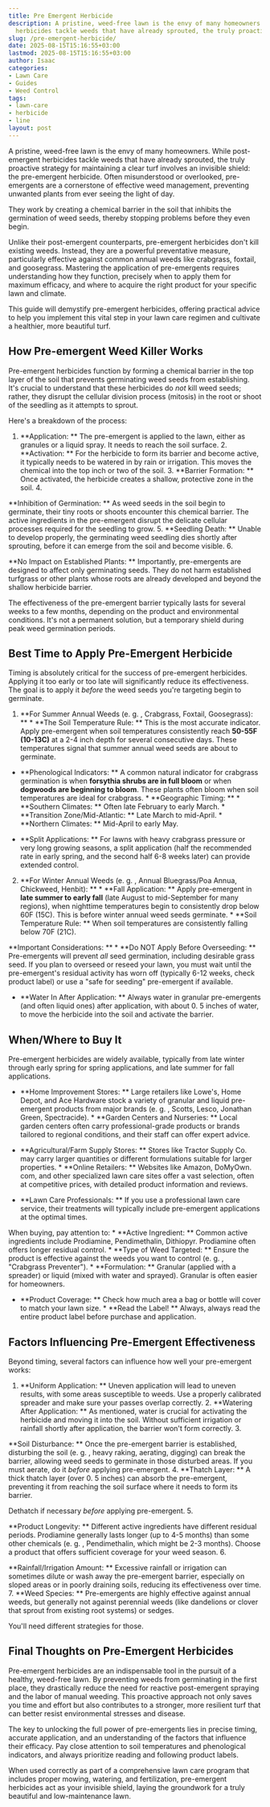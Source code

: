 ```yaml
---
title: Pre Emergent Herbicide
description: A pristine, weed-free lawn is the envy of many homeowners. While post-emergent
  herbicides tackle weeds that have already sprouted, the truly proactive...
slug: /pre-emergent-herbicide/
date: 2025-08-15T15:16:55+03:00
lastmod: 2025-08-15T15:16:55+03:00
author: Isaac
categories:
- Lawn Care
- Guides
- Weed Control
tags:
- lawn-care
- herbicide
- line
layout: post
---
```

A pristine, weed-free lawn is the envy of many homeowners. While post-emergent herbicides tackle weeds that have already sprouted, the truly proactive strategy for maintaining a clear turf involves an invisible shield: the pre-emergent herbicide. Often misunderstood or overlooked, pre-emergents are a cornerstone of effective weed management, preventing unwanted plants from ever seeing the light of day.

They work by creating a chemical barrier in the soil that inhibits the germination of weed seeds, thereby stopping problems before they even begin.

Unlike their post-emergent counterparts, pre-emergent herbicides don't kill existing weeds. Instead, they are a powerful preventative measure, particularly effective against common annual weeds like crabgrass, foxtail, and goosegrass. Mastering the application of pre-emergents requires understanding how they function, precisely when to apply them for maximum efficacy, and where to acquire the right product for your specific lawn and climate.

This guide will demystify pre-emergent herbicides, offering practical advice to help you implement this vital step in your lawn care regimen and cultivate a healthier, more beautiful turf.

##  How Pre-emergent Weed Killer Works

Pre-emergent herbicides function by forming a chemical barrier in the top layer of the soil that prevents germinating weed seeds from establishing. It's crucial to understand that these herbicides do *not* kill weed seeds; rather, they disrupt the cellular division process (mitosis) in the root or shoot of the seedling as it attempts to sprout.

Here's a breakdown of the process:

1. **Application: ** The pre-emergent is applied to the lawn, either as granules or a liquid spray. It needs to reach the soil surface. 2. **Activation: ** For the herbicide to form its barrier and become active, it typically needs to be watered in by rain or irrigation. This moves the chemical into the top inch or two of the soil. 3. **Barrier Formation: ** Once activated, the herbicide creates a shallow, protective zone in the soil. 4.

**Inhibition of Germination: ** As weed seeds in the soil begin to germinate, their tiny roots or shoots encounter this chemical barrier. The active ingredients in the pre-emergent disrupt the delicate cellular processes required for the seedling to grow. 5. **Seedling Death: ** Unable to develop properly, the germinating weed seedling dies shortly after sprouting, before it can emerge from the soil and become visible. 6.

**No Impact on Established Plants: ** Importantly, pre-emergents are designed to affect only germinating seeds. They do not harm established turfgrass or other plants whose roots are already developed and beyond the shallow herbicide barrier.

The effectiveness of the pre-emergent barrier typically lasts for several weeks to a few months, depending on the product and environmental conditions. It's not a permanent solution, but a temporary shield during peak weed germination periods.

##  Best Time to Apply Pre-Emergent Herbicide

Timing is absolutely critical for the success of pre-emergent herbicides. Applying it too early or too late will significantly reduce its effectiveness. The goal is to apply it *before* the weed seeds you're targeting begin to germinate.

1. **For Summer Annual Weeds (e. g. , Crabgrass, Foxtail, Goosegrass): ** * **The Soil Temperature Rule: ** This is the most accurate indicator. Apply pre-emergent when soil temperatures consistently reach **50-55F (10-13C)** at a 2-4 inch depth for several consecutive days. These temperatures signal that summer annual weed seeds are about to germinate.

* **Phenological Indicators: ** A common natural indicator for crabgrass germination is when **forsythia shrubs are in full bloom** or when **dogwoods are beginning to bloom**. These plants often bloom when soil temperatures are ideal for crabgrass. * **Geographic Timing: ** * **Southern Climates: ** Often late February to early March. * **Transition Zone/Mid-Atlantic: ** Late March to mid-April. * **Northern Climates: ** Mid-April to early May.

* **Split Applications: ** For lawns with heavy crabgrass pressure or very long growing seasons, a split application (half the recommended rate in early spring, and the second half 6-8 weeks later) can provide extended control.

2. **For Winter Annual Weeds (e. g. , Annual Bluegrass/Poa Annua, Chickweed, Henbit): ** * **Fall Application: ** Apply pre-emergent in **late summer to early fall** (late August to mid-September for many regions), when nighttime temperatures begin to consistently drop below 60F (15C). This is before winter annual weed seeds germinate. * **Soil Temperature Rule: ** When soil temperatures are consistently falling below 70F (21C).

**Important Considerations: ** * **Do NOT Apply Before Overseeding: ** Pre-emergents will prevent *all* seed germination, including desirable grass seed. If you plan to overseed or reseed your lawn, you must wait until the pre-emergent's residual activity has worn off (typically 6-12 weeks, check product label) or use a "safe for seeding" pre-emergent if available.

* **Water In After Application: ** Always water in granular pre-emergents (and often liquid ones) after application, with about 0. 5 inches of water, to move the herbicide into the soil and activate the barrier.

##  When/Where to Buy It

Pre-emergent herbicides are widely available, typically from late winter through early spring for spring applications, and late summer for fall applications.

* **Home Improvement Stores: ** Large retailers like Lowe's, Home Depot, and Ace Hardware stock a variety of granular and liquid pre-emergent products from major brands (e. g. , Scotts, Lesco, Jonathan Green, Spectracide). * **Garden Centers and Nurseries: ** Local garden centers often carry professional-grade products or brands tailored to regional conditions, and their staff can offer expert advice.

* **Agricultural/Farm Supply Stores: ** Stores like Tractor Supply Co. may carry larger quantities or different formulations suitable for larger properties. * **Online Retailers: ** Websites like Amazon, DoMyOwn. com, and other specialized lawn care sites offer a vast selection, often at competitive prices, with detailed product information and reviews.

* **Lawn Care Professionals: ** If you use a professional lawn care service, their treatments will typically include pre-emergent applications at the optimal times.

When buying, pay attention to: * **Active Ingredient: ** Common active ingredients include Prodiamine, Pendimethalin, Dithiopyr. Prodiamine often offers longer residual control. * **Type of Weed Targeted: ** Ensure the product is effective against the weeds you want to control (e. g. , "Crabgrass Preventer"). * **Formulation: ** Granular (applied with a spreader) or liquid (mixed with water and sprayed). Granular is often easier for homeowners.

* **Product Coverage: ** Check how much area a bag or bottle will cover to match your lawn size. * **Read the Label! ** Always, always read the entire product label before purchase and application.

##  Factors Influencing Pre-Emergent Effectiveness

Beyond timing, several factors can influence how well your pre-emergent works:

1. **Uniform Application: ** Uneven application will lead to uneven results, with some areas susceptible to weeds. Use a properly calibrated spreader and make sure your passes overlap correctly. 2. **Watering After Application: ** As mentioned, water is crucial for activating the herbicide and moving it into the soil. Without sufficient irrigation or rainfall shortly after application, the barrier won't form correctly. 3.

**Soil Disturbance: ** Once the pre-emergent barrier is established, disturbing the soil (e. g. , heavy raking, aerating, digging) can break the barrier, allowing weed seeds to germinate in those disturbed areas. If you must aerate, do it *before* applying pre-emergent. 4. **Thatch Layer: ** A thick thatch layer (over 0. 5 inches) can absorb the pre-emergent, preventing it from reaching the soil surface where it needs to form its barrier.

Dethatch if necessary *before* applying pre-emergent. 5.

**Product Longevity: ** Different active ingredients have different residual periods. Prodiamine generally lasts longer (up to 4-5 months) than some other chemicals (e. g. , Pendimethalin, which might be 2-3 months). Choose a product that offers sufficient coverage for your weed season. 6.

**Rainfall/Irrigation Amount: ** Excessive rainfall or irrigation can sometimes dilute or wash away the pre-emergent barrier, especially on sloped areas or in poorly draining soils, reducing its effectiveness over time. 7. **Weed Species: ** Pre-emergents are highly effective against annual weeds, but generally not against perennial weeds (like dandelions or clover that sprout from existing root systems) or sedges.

You'll need different strategies for those.

##  Final Thoughts on Pre-Emergent Herbicides

Pre-emergent herbicides are an indispensable tool in the pursuit of a healthy, weed-free lawn. By preventing weeds from germinating in the first place, they drastically reduce the need for reactive post-emergent spraying and the labor of manual weeding. This proactive approach not only saves you time and effort but also contributes to a stronger, more resilient turf that can better resist environmental stresses and disease.

The key to unlocking the full power of pre-emergents lies in precise timing, accurate application, and an understanding of the factors that influence their efficacy. Pay close attention to soil temperatures and phenological indicators, and always prioritize reading and following product labels.

When used correctly as part of a comprehensive lawn care program that includes proper mowing, watering, and fertilization, pre-emergent herbicides act as your invisible shield, laying the groundwork for a truly beautiful and low-maintenance lawn.
